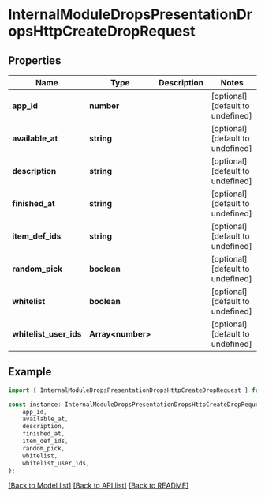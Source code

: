 # InternalModuleDropsPresentationDropsHttpCreateDropRequest


## Properties

Name | Type | Description | Notes
------------ | ------------- | ------------- | -------------
**app_id** | **number** |  | [optional] [default to undefined]
**available_at** | **string** |  | [optional] [default to undefined]
**description** | **string** |  | [optional] [default to undefined]
**finished_at** | **string** |  | [optional] [default to undefined]
**item_def_ids** | **string** |  | [optional] [default to undefined]
**random_pick** | **boolean** |  | [optional] [default to undefined]
**whitelist** | **boolean** |  | [optional] [default to undefined]
**whitelist_user_ids** | **Array&lt;number&gt;** |  | [optional] [default to undefined]

## Example

```typescript
import { InternalModuleDropsPresentationDropsHttpCreateDropRequest } from 'not-games-sdk-public';

const instance: InternalModuleDropsPresentationDropsHttpCreateDropRequest = {
    app_id,
    available_at,
    description,
    finished_at,
    item_def_ids,
    random_pick,
    whitelist,
    whitelist_user_ids,
};
```

[[Back to Model list]](../README.md#documentation-for-models) [[Back to API list]](../README.md#documentation-for-api-endpoints) [[Back to README]](../README.md)
